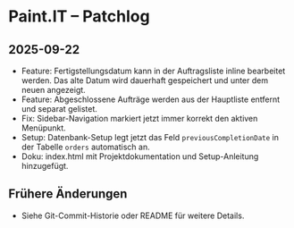 # Paint.IT – Patchlog

## 2025-09-22
- Feature: Fertigstellungsdatum kann in der Auftragsliste inline bearbeitet werden. Das alte Datum wird dauerhaft gespeichert und unter dem neuen angezeigt.
- Feature: Abgeschlossene Aufträge werden aus der Hauptliste entfernt und separat gelistet.
- Fix: Sidebar-Navigation markiert jetzt immer korrekt den aktiven Menüpunkt.
- Setup: Datenbank-Setup legt jetzt das Feld `previousCompletionDate` in der Tabelle `orders` automatisch an.
- Doku: index.html mit Projektdokumentation und Setup-Anleitung hinzugefügt.

## Frühere Änderungen
- Siehe Git-Commit-Historie oder README für weitere Details.
